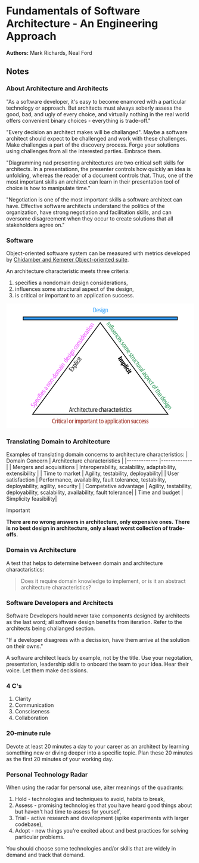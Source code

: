 # Fundamentals of Software Architecture - An Engineering Approach

**Authors:** Mark Richards, Neal Ford

## Notes

### About Architecture and Architects
"As a software developer, it's easy to become enamored with a particular technology or approach. But architects must always soberly assess the good, bad, and ugly of every choice, and virtually nothing in the real world offers convenient binary choices - everything is trade-off."

"Every decision an architect makes will be challanged". 
Maybe a software architect should expect to be challenged and work with these challenges. Make challenges a part of the discovery process. Forge your solutions using challenges from all the interested parties. Embrace them.

"Diagramming nad presenting architectures are two critical soft skills for architects. In a presentationn, the presenter controls how quickly an idea is unfolding, whereas the reader of a document controls that. Thus, one of the most important skills an architect can learn in their presentation tool of choice is how to manipulate time."


"Negotiation is one of the most important skills a software architect can have. Effective software architects understand the politics of the organization, have strong negotiation and facilitation skills, and can oversome disagreement when they occur to create solutions that all stakeholders agree on." 

### Software

Object-oriented software system can be measured with metrics developed by [Chidamber and Kemerer Object-oriented suite](https://en.wikipedia.org/wiki/Programming_complexity).

An architecture characteristic meets three criteria:
1. specifies a nondomain design considerations,
1. influences some structural aspect of the design,
1. is critical or important to an application success.

![](./img/fosa-1.png)

### Translating Domain to Architecture

Examples of translating domain concerns to architecture characteristics:
| Domain Concern | Architecture characteristics |
|------------- |------------- |
| Mergers and acquisitions | Interoperability, scalability, adaptability, extensibility |
| Time to market | Agility, testability, deployability|
| User satisfaction | Performance, availability, fault tolerance, testability, deployability, agility, security |
| Competetive advantage | Agility, testability, deployability, scalability, availability, fault tolerance|
| Time and budget | Simplicity feasibility|

> [!IMPORTANT]
> **There are no wrong answers in architecture, only expensive ones.**
> **There is no best design in architecture, only a least worst collection of trade-offs.**

### Domain vs Architecture
A test that helps to determine between domain and architecture charactaristics:
> Does it require domain knowledge to implement, or is it an abstract architecture characteristics? 

### Software Developers and Architects
Software Developers hould never take components designed by architects as the last word; all software design benefits from iteration. Refer to the architects being challanged section.

"If a developer disagrees with a decission, have them arrive at the solution on their owns."

A software architect leads by example, not by the title. Use your negotation, presentation, leadership skills to onboard the team to your idea. Hear their voice. Let them make decissions. 

### 4 C's
1. Clarity
1. Communication
1. Consciseness
1. Collaboration

### 20-minute rule
Devote at least 20 minutes a day to your career as an architect by learning something new or diving deeper into a specific topic. Plan these 20 minutes as the first 20 minutes of your working day.

### Personal Technology Radar
When using the radar for personal use, alter meanings of the quadrants:
1. Hold - technologies and techniques to avoid, habits to break,
1. Assess - promising technologies that you have heard good things about but haven't had time to assess for yourself,
1. Trial - active research and development (spike experiments with larger codebase),
1. Adopt - new things you're excited about and best practices for solving particular problems.

You should choose some technologies and/or skills that are widely in demand and track that demand. 